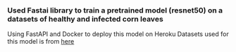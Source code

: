 ### Used Fastai library to train a pretrained model (resnet50) on a datasets of healthy and infected corn leaves 
Using FastAPI and Docker to deploy this model on Heroku 
Datasets used for this model is from [here](https://www.kaggle.com/datasets/qramkrishna/corn-leaf-infection-dataset)
